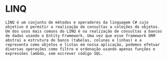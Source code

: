 ﻿# LINQ
	LINQ é um conjunto de métodos e operadores da linguagem C# cujo objetivo é permitir a realização de consultas a coleções de objetos.
	Um dos usos mais comuns do LINQ é na realização de consultas a bancos de dados usando o Entity Framework. Uma vez que esse framework ORM abstrai a estrutura do banco (tabelas, colunas e linhas) e a representa como objetos e listas em nossa aplicação, podemos efetuar diversas operações como filtro e ordenação usando apenas funções e expressões lambda, sem escrever código SQL.